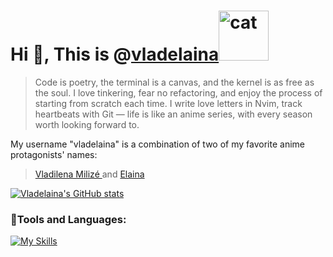 # Hi 👋, This is @[vladelaina](https://vladelaina.com/)<img src="https://github.com/user-attachments/assets/09845430-69f0-407a-a0bf-253f381d851d" alt="cat" width="80"/>

> Code is poetry, the terminal is a canvas, and the kernel is as free as the soul. I love tinkering, fear no refactoring, and enjoy the process of starting from scratch each time. I write love letters in Nvim, track heartbeats with Git — life is like an anime series, with every season worth looking forward to.

My username "vladelaina" is a combination of two of my favorite anime protagonists' names:
> [Vladilena Milizé ](https://en.wikipedia.org/wiki/86_(novel_series))  and [Elaina](https://en.wikipedia.org/wiki/Wandering_Witch:_The_Journey_of_Elaina)



[![Vladelaina's GitHub stats](https://github-readme-stats.vercel.app/api?username=vladelaina&show_icons=true&theme=tokyonight)](https://github.com/anuraghazra/github-readme-stats)



### 🍉Tools and Languages:
[![My Skills](https://skillicons.dev/icons?i=arch,neovim,c)](https://skillicons.dev)

